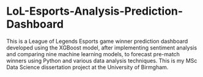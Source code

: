 # LoL-Esports-Analysis-Prediction-Dashboard
This is a League of Legends Esports game winner prediction dashboard developed using the XGBoost model, after implementing sentiment analysis and comparing nine machine learning models, to forecast pre-match winners using Python and various data analysis techniques. This is my MSc Data Science dissertation project at the University of Birmgham.
